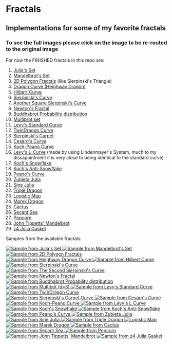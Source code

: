 # Fractals

## Implementations for some of my favorite fractals

### To see the full images please click on the image to be re-routed to the original image

For now the FINISHED fractals in this repo are:

1. <a href="#1">Julia's Set</a>
2. <a href="#2">Mandelbrot's Set</a>
3. <a href="#3">2D Polygon Fractals</a> (like Sierpinski's Triangle)
4. <a href="#4">Dragon Curve (Heighway Dragon)</a>
5. <a href="#5">Hilbert Curve</a>
6. <a href="#6">Sierpinski's Curve</a>
7. <a href="#7">Another Square Sierpinski's Curve</a>
8. <a href="#8">Newton's Fractal</a>
9. <a href="#9">Buddhabrot Probability distribution</a>
10. <a href="#10">Multibrot set</a>
11. <a href="#11">Levy's Standard Curve</a>
12. <a href="#12">TwinDragon Curve</a>
13. <a href="#13">Sierpinski's Carpet</a>
14. <a href="#14">Cesàro's Curve</a>
15. <a href="#15">Koch-Peano Curve</a>
16. <a href="#16">Levy's L-Curve</a> (made by using Lindenmayer's System, much to my dissapointment it is very close to being identical to the standard curve)
17. <a href="#17">Koch's Snowflake</a>
18. <a href="#18">Koch's Anti-Snowflake</a>
19. <a href="#19">Peano's Curve</a>
20. <a href="#20">Zubieta Julia</a>
21. <a href="#21">Sine Julia</a>
22. <a href="#22">Triple Dragon</a>
23. <a href="#23">Logistic Map</a> 
24. <a href="#24">Marek Dragon</a> 
25. <a href="#25">Cactus</a> 
26. <a href="#26">Secant Sea</a> 
27. <a href="#27">Popcorn</a> 
28. <a href="#28">John Tippetts' Mandelbrot</a>
29. <a href="#29">z4 Julia Gasket</a> 

Samples from the available fractals:

<a id="1" href = "https://github.com/Ahmed-5/fractals/blob/main/images/julia.png">
    <img alt="Sample from Julia's Set" src="https://github.com/Ahmed-5/fractals/blob/main/sample_images/julia.jpeg">
</a>

<a id="2" href = "https://github.com/Ahmed-5/fractals/blob/main/images/mandelbrot.png">
    <img alt="Sample from Mandelbrot's Set" src="https://github.com/Ahmed-5/fractals/blob/main/sample_images/mandelbrot.jpeg">
</a>

<a id="3" href = "https://github.com/Ahmed-5/fractals/blob/main/images/sierpinski_triangle.png">
    <img alt="Sample from 2D Polygon Fractals" src="https://github.com/Ahmed-5/fractals/blob/main/sample_images/sierpinski_triangle.jpeg">
</a>

<a id="4" href = "https://github.com/Ahmed-5/fractals/blob/main/images/dragon_curve.png">
    <img alt="Sample from Heighway Dragon Curve" src="https://github.com/Ahmed-5/fractals/blob/main/sample_images/dragon_curve.jpeg">
</a>

<a id="5" href = "https://github.com/Ahmed-5/fractals/blob/main/images/hilbert_curve.png">
    <img alt="Sample from Hilbert Curve" src="https://github.com/Ahmed-5/fractals/blob/main/sample_images/hilbert_curve.jpeg">
</a>

<a id="6" href = "https://github.com/Ahmed-5/fractals/blob/main/images/sierpinski_curve.png">
    <img alt="Sample from Sierpinski's Curve" src="https://github.com/Ahmed-5/fractals/blob/main/sample_images/sierpinski_curve.jpeg">
</a>

<a  id="7" href = "https://github.com/Ahmed-5/fractals/blob/main/images/another_sierpinski_curve.png">
    <img alt="Sample from The Second Sierpinski's Curve" src="https://github.com/Ahmed-5/fractals/blob/main/sample_images/another_sierpinski_curve.jpeg">
</a>

<a id="8" href = "https://github.com/Ahmed-5/fractals/blob/main/images/newton_fractal.png">
    <img alt="Sample from Newton's Fractal" src="https://github.com/Ahmed-5/fractals/blob/main/sample_images/newton_fractal.jpeg">
</a>

<a id="9" href = "https://github.com/Ahmed-5/fractals/blob/main/images/buddhabrot.png">
    <img alt="Sample from Buddhabrot Probability distribution" src="https://github.com/Ahmed-5/fractals/blob/main/sample_images/buddhabrot.jpeg">
</a>

<a id="10" href = "https://github.com/Ahmed-5/fractals/blob/main/images/tribrot.png">
    <img alt="Sample from Multibot (d=3)" src="https://github.com/Ahmed-5/fractals/blob/main/sample_images/tribrot.jpeg">
</a>

<a id="11" href = "https://github.com/Ahmed-5/fractals/blob/main/images/levy_standard_curve.png">
    <img alt="Sample from Levy's Standard Curve" src="https://github.com/Ahmed-5/fractals/blob/main/sample_images/levy_standard_curve.jpeg">
</a>

<a id="12" href = "https://github.com/Ahmed-5/fractals/blob/main/images/twindragon_curve.png">
    <img alt="Sample from TwinDragon Curve" src="https://github.com/Ahmed-5/fractals/blob/main/sample_images/twindragon_curve.jpeg">
</a>

<a id="13" href = "https://github.com/Ahmed-5/fractals/blob/main/images/sierpinski_carpet.png">
    <img alt="Sample from Sierpinski's Carpet Curve" src="https://github.com/Ahmed-5/fractals/blob/main/sample_images/sierpinski_carpet.jpeg">
</a>

<a id="14" href = "https://github.com/Ahmed-5/fractals/blob/main/images/cesaro_curve.png">
    <img alt="Sample from Cesàro's Curve" src="https://github.com/Ahmed-5/fractals/blob/main/sample_images/cesaro_curve.jpeg">
</a>

<a id="15" href = "https://github.com/Ahmed-5/fractals/blob/main/images/koch_peano_curve.png">
    <img alt="Sample from Koch-Peano Curve" src="https://github.com/Ahmed-5/fractals/blob/main/sample_images/koch_peano_curve.jpeg">
</a>

<a id="16" href = "https://github.com/Ahmed-5/fractals/blob/main/images/levy_L_curve.png">
    <img alt="Sample from Levy's L Curve" src="https://github.com/Ahmed-5/fractals/blob/main/sample_images/levy_L_curve.jpeg">
</a>

<a id="17" href = "https://github.com/Ahmed-5/fractals/blob/main/images/koch_snowflake.png">
    <img alt="Sample from Koch's Snowflake" src="https://github.com/Ahmed-5/fractals/blob/main/sample_images/koch_snowflake.jpeg">
</a>

<a id="18" href = "https://github.com/Ahmed-5/fractals/blob/main/images/koch_antisnowflake.png">
    <img alt="Sample from Koch's Anti-Snowflake" src="https://github.com/Ahmed-5/fractals/blob/main/sample_images/koch_antisnowflake.jpeg">
</a>

<a id="19" href = "https://github.com/Ahmed-5/fractals/blob/main/images/peano_curve.png">
    <img alt="Sample from Peano's Curve" src="https://github.com/Ahmed-5/fractals/blob/main/sample_images/peano_curve.jpeg">
</a>

<a id="20" href = "https://github.com/Ahmed-5/fractals/blob/main/images/zubieta_julia.png">
    <img alt="Sample from Zubieta Julia" src="https://github.com/Ahmed-5/fractals/blob/main/sample_images/zubieta_julia.jpeg">
</a>

<a id="21" href = "https://github.com/Ahmed-5/fractals/blob/main/images/sin_julia.png">
    <img alt="Sample from Sine Julia" src="https://github.com/Ahmed-5/fractals/blob/main/sample_images/sin_julia.jpeg">
</a>

<a id="22" href = "https://github.com/Ahmed-5/fractals/blob/main/images/triple_dragon.png">
    <img alt="Sample from Triple Dragon" src="https://github.com/Ahmed-5/fractals/blob/main/sample_images/triple_dragon.jpeg">
</a>

<a id="23" href = "https://github.com/Ahmed-5/fractals/blob/main/images/logistic_map.png">
    <img alt="Logistic Map" src="https://github.com/Ahmed-5/fractals/blob/main/sample_images/logistic_map.jpeg">
</a>

<a id="24" href = "https://github.com/Ahmed-5/fractals/blob/main/images/marek_dragon.png">
    <img alt="Sample from Marek Dragon" src="https://github.com/Ahmed-5/fractals/blob/main/sample_images/marek_dragon.jpeg">
</a>

<a id="25" href = "https://github.com/Ahmed-5/fractals/blob/main/images/cactus.png">
    <img alt="Sample from Cactus" src="https://github.com/Ahmed-5/fractals/blob/main/sample_images/cactus.jpeg">
</a>

<a id="26" href = "https://github.com/Ahmed-5/fractals/blob/main/images/secant_sea.png">
    <img alt="Sample from Secant Sea" src="https://github.com/Ahmed-5/fractals/blob/main/sample_images/secant_sea.jpeg">
</a>

<a id="27" href = "https://github.com/Ahmed-5/fractals/blob/main/images/popcorn.png">
    <img alt="Sample from Popcorn" src="https://github.com/Ahmed-5/fractals/blob/main/sample_images/popcorn.jpeg">
</a>

<a id="28" href = "https://github.com/Ahmed-5/fractals/blob/main/images/tippetts_mandelbrot.png">
    <img alt="Sample from John Tippetts' Mandelbrot" src="https://github.com/Ahmed-5/fractals/blob/main/sample_images/tippetts_mandelbrot.jpeg">
</a>

<a id="29" href = "https://github.com/Ahmed-5/fractals/blob/main/images/z4_gasket.png">
    <img alt="Sample from z4 Julia Gasket" src="https://github.com/Ahmed-5/fractals/blob/main/sample_images/z4_gasket.jpeg">
</a>